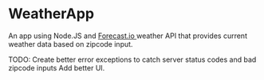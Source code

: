 # WeatherApp
An app using Node.JS and <a href = "http://forecast.io">Forecast.io </a> weather API that provides current weather data based on zipcode input.

TODO: Create better error exceptions to catch server status codes and bad zipcode inputs
      Add better UI.

